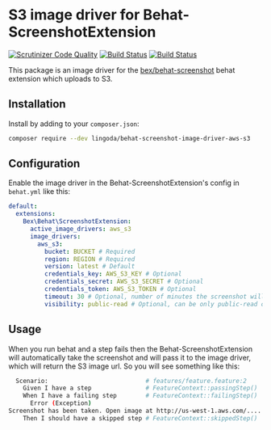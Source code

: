 S3 image driver for Behat-ScreenshotExtension
=========================
[![Scrutinizer Code Quality](https://scrutinizer-ci.com/g/lingoda/behat-screenshot-image-driver-aws-s3/badges/quality-score.png?b=master)](https://scrutinizer-ci.com/g/lingoda/behat-screenshot-image-driver-aws-s3/?branch=master)
[![Build Status](https://scrutinizer-ci.com/g/lingoda/behat-screenshot-image-driver-aws-s3/badges/build.png?b=master)](https://scrutinizer-ci.com/g/lingoda/behat-screenshot-image-driver-aws-s3/build-status/master)
[![Build Status](https://travis-ci.org/lingoda/behat-screenshot-image-driver-aws-s3.svg?branch=master)](https://travis-ci.org/lingoda/behat-screenshot-image-driver-aws-s3)

This package is an image driver for the [bex/behat-screenshot](https://github.com/elvetemedve/behat-screenshot) behat extension which uploads to S3.

Installation
------------

Install by adding to your `composer.json`:

```bash
composer require --dev lingoda/behat-screenshot-image-driver-aws-s3
```

Configuration
-------------

Enable the image driver in the Behat-ScreenshotExtension's config in `behat.yml` like this:

```yml
default:
  extensions:
    Bex\Behat\ScreenshotExtension:
      active_image_drivers: aws_s3
      image_drivers:
        aws_s3:
          bucket: BUCKET # Required
          region: REGION # Required
          version: latest # Default
          credentials_key: AWS_S3_KEY # Optional
          credentials_secret: AWS_S3_SECRET # Optional
          credentials_token: AWS_S3_TOKEN # Optional
          timeout: 30 # Optional, number of minutes the screenshot will be available when private
          visibility: public-read # Optional, can be only public-read or private
```

Usage
-----

When you run behat and a step fails then the Behat-ScreenshotExtension will automatically take the screenshot and will pass it to the image driver, which will return the S3 image url. So you will see something like this:

```bash
  Scenario:                           # features/feature.feature:2
    Given I have a step               # FeatureContext::passingStep()
    When I have a failing step        # FeatureContext::failingStep()
      Error (Exception)
Screenshot has been taken. Open image at http://us-west-1.aws.com/....
    Then I should have a skipped step # FeatureContext::skippedStep()
```
